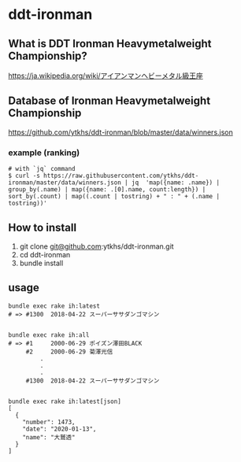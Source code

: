 # ddt-ironman

## What is DDT Ironman Heavymetalweight Championship?

https://ja.wikipedia.org/wiki/アイアンマンヘビーメタル級王座

## Database of Ironman Heavymetalweight Championship

https://github.com/ytkhs/ddt-ironman/blob/master/data/winners.json

### example (ranking)

```
# with `jq` command
$ curl -s https://raw.githubusercontent.com/ytkhs/ddt-ironman/master/data/winners.json | jq  'map({name: .name}) | group_by(.name) | map({name: .[0].name, count:length}) | sort_by(.count) | map((.count | tostring) + " : " + (.name | tostring))'
```

## How to install
1. git clone git@github.com:ytkhs/ddt-ironman.git
2. cd ddt-ironman
3. bundle install

## usage

```
bundle exec rake ih:latest
# => #1300  2018-04-22 スーパーササダンゴマシン


bundle exec rake ih:all
# => #1     2000-06-29 ポイズン澤田BLACK
     #2     2000-06-29 菊澤光信		
		 .
		 .
		 .
     #1300  2018-04-22 スーパーササダンゴマシン	


bundle exec rake ih:latest[json]
[
  {
    "number": 1473,
    "date": "2020-01-13",
    "name": "大鷲透"
  }
]
```